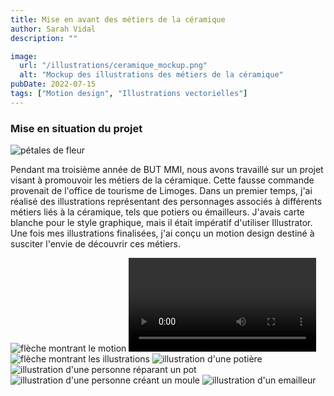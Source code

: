 ```yaml
---
title: Mise en avant des métiers de la céramique
author: Sarah Vidal
description: ""

image:
  url: "/illustrations/ceramique_mockup.png"
  alt: "Mockup des illustrations des métiers de la céramique"
pubDate: 2022-07-15
tags: ["Motion design", "Illustrations vectorielles"]
---
```

<section class="flex flex-col gap-16">

  <section class="flex flex-col md:grid md:grid-cols-2 gap-4">
    <div class="flex flex-col items-center md:items-start gap-6 py-6">
    <div class="relative ">
      <h3 class="text-2xl sm:text-4xl font-passion">Mise en situation du projet</h3>
      <img
          class="w-6 sm:w-8 md:w-10 lg:w-11 left-[99%] sm:left-full bottom-[20%] sm:bottom-[30%] md:bottom-[10%] absolute"
          src="/petales.svg"
          alt="pétales de fleur"
        />
    </div>
      <p class="text-base sm:text-base xl:text-xl md:text-left sm:text-xl">
        Pendant ma troisième année de BUT MMI, nous avons travaillé sur un projet visant à promouvoir les métiers de la céramique. Cette fausse commande provenait de l'office de tourisme de Limoges. Dans un premier temps, j'ai réalisé des illustrations représentant des personnages associés à différents métiers liés à la céramique, tels que potiers ou émailleurs. J'avais carte blanche pour le style graphique, mais il était impératif d'utiliser Illustrator. Une fois mes illustrations finalisées, j'ai conçu un motion design destiné à susciter l'envie de découvrir ces métiers.
      </p>
    </div>
    <div class="relative flex justify-center ">
      <img class="absolute lg:w-64 xl:w-80 right-[85%] xl3:pt-10 lg:top-[70%] xl3:top-[10%] xl:top-[60%] hidden lg2:block" src="/projet_ceramique/fleche-motion.svg" alt="flèche montrant le motion">
      <video class="w-full sm:w-3/4 lg:w-1/2" loop controls>
        <source src="/projet_ceramique/motion.mp4" type="video/mp4">
        Votre navigateur ne supporte pas la vidéo HTML5.
      </video>
    </div>
  </section>

  <section class="relative grid grid-cols-1 sm:grid-cols-2 lg:grid-cols-4 gap-5 w-full">
    <img class="absolute lg:w-80 xl:w-96 right-[65%] bottom-full pb-4 xl:pb-14 hidden lg2:block" src="/projet_ceramique/fleche-illu.svg" alt="flèche montrant les illustrations">
    <img class="w-full" src="/projet_ceramique/potier.png" alt="illustration d'une potière">
    <img class="w-full" src="/projet_ceramique/reparateur.png" alt="illustration d'une personne réparant un pot">
    <img class="w-full" src="/projet_ceramique/moule.png" alt="illustration d'une personne créant un moule">
    <img class="w-full" src="/projet_ceramique/email.png" alt="illustration d'un emailleur">
  </section>

</section>